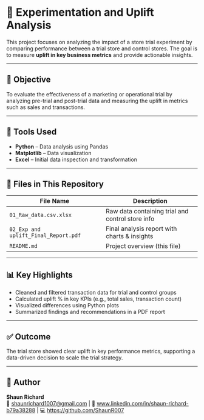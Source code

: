 # 🧪 Experimentation and Uplift Analysis

This project focuses on analyzing the impact of a store trial experiment by comparing performance between a trial store and control stores. The goal is to measure **uplift in key business metrics** and provide actionable insights.

---

## 📌 Objective

To evaluate the effectiveness of a marketing or operational trial by analyzing pre-trial and post-trial data and measuring the uplift in metrics such as sales and transactions.

---

## 🧰 Tools Used

- **Python** – Data analysis using Pandas
- **Matplotlib** – Data visualization
- **Excel** – Initial data inspection and transformation

---

## 📁 Files in This Repository

| File Name                      | Description                                      |
|-------------------------------|--------------------------------------------------|
| `01_Raw_data.csv.xlsx`        | Raw data containing trial and control store info |
| `02_Exp and uplift_Final_Report.pdf` | Final analysis report with charts & insights    |
| `README.md`                   | Project overview (this file)                     |

---

## 📊 Key Highlights

- Cleaned and filtered transaction data for trial and control groups
- Calculated uplift % in key KPIs (e.g., total sales, transaction count)
- Visualized differences using Python plots
- Summarized findings and recommendations in a PDF report

---

## ✅ Outcome

The trial store showed clear uplift in key performance metrics, supporting a data-driven decision to scale the trial strategy.

---

## 🔗 Author

**Shaun Richard**  
📧 shaunrichard1007@gmail.com | 🔗 www.linkedin.com/in/shaun-richard-b79a38288 | 💻 https://github.com/ShaunR007
